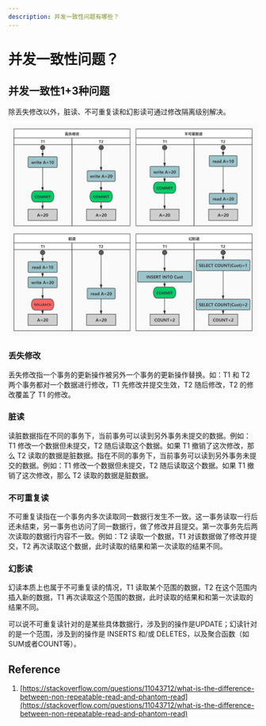 ```yaml
---
description: 并发一致性问题有哪些？
---
```


# 并发一致性问题？

## 并发一致性1+3种问题

除丢失修改以外，脏读、不可重复读和幻影读可通过修改隔离级别解决。

![](../../.gitbook/assets/bing-fa-yi-zhi-xing-wen-ti-.jpg)

### 丢失修改

丢失修改指一个事务的更新操作被另外一个事务的更新操作替换。如：T1 和 T2 两个事务都对一个数据进行修改，T1 先修改并提交生效，T2 随后修改，T2 的修改覆盖了 T1 的修改。

### 脏读

读脏数据指在不同的事务下，当前事务可以读到另外事务未提交的数据。例如：T1 修改一个数据但未提交，T2 随后读取这个数据。如果 T1 撤销了这次修改，那么 T2 读取的数据是脏数据。指在不同的事务下，当前事务可以读到另外事务未提交的数据。例如：T1 修改一个数据但未提交，T2 随后读取这个数据。如果 T1 撤销了这次修改，那么 T2 读取的数据是脏数据。

### 不可重复读

不可重复读指在一个事务内多次读取同一数据行发生不一致。这一事务读取一行后还未结束，另一事务也访问了同一数据行，做了修改并且提交。第一次事务先后两次读取的数据行内容不一致。例如：T2 读取一个数据，T1 对该数据做了修改并提交，T2 再次读取这个数据，此时读取的结果和第一次读取的结果不同。

### 幻影读

幻读本质上也属于不可重复读的情况，T1 读取某个范围的数据，T2 在这个范围内插入新的数据，T1 再次读取这个范围的数据，此时读取的结果和和第一次读取的结果不同。

可以说不可重复读针对的是某些具体数据行，涉及到的操作是UPDATE；幻读针对的是一个范围，涉及到的操作是 INSERTS 和/或 DELETES，以及聚合函数（如SUM或者COUNT等）。

## Reference

1. [https://stackoverflow.com/questions/11043712/what-is-the-difference-between-non-repeatable-read-and-phantom-read](https://stackoverflow.com/questions/11043712/what-is-the-difference-between-non-repeatable-read-and-phantom-read) 


